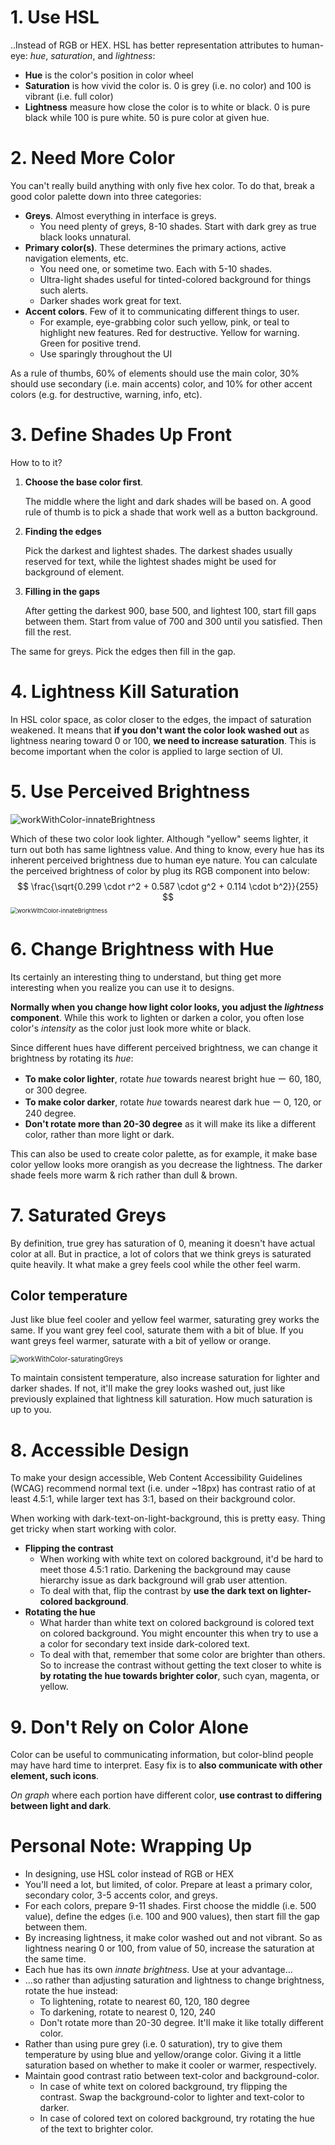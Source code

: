 # 1. Use HSL

..Instead of RGB or HEX. HSL has better representation attributes to human-eye: *hue*, *saturation*,  and *lightness*:

-   **Hue** is the color's position in color wheel
-   **Saturation** is how vivid the color is. 0 is grey (i.e. no color) and 100 is vibrant (i.e. full color)
-   **Lightness** measure how close the color is to white or black. 0 is pure black while 100 is pure white. 50 is pure color at given hue.



# 2. Need More Color

You can't really build anything with only five hex color. To do that, break a good color palette down into three categories:

-   **Greys**. Almost everything in interface is greys.
    -   You need plenty of greys, 8-10 shades. Start with dark grey as true black looks unnatural.
-   **Primary color(s)**. These determines the primary actions, active navigation elements, etc.
    -   You need one, or sometime two. Each with 5-10 shades.
    -   Ultra-light shades useful for tinted-colored background for things such alerts.
    -   Darker shades work great for text.
-   **Accent colors**. Few of it to communicating different things to user.
    -   For example, eye-grabbing color such yellow, pink, or teal to highlight new features. Red for destructive. Yellow for warning. Green for positive trend.
    -   Use sparingly throughout the UI

As a rule of thumbs, 60% of elements should use the main color, 30% should use secondary (i.e. main accents) color, and 10% for other accent colors (e.g. for destructive, warning, info, etc).



# 3. Define Shades Up Front

How to to it?

1.  **Choose the base color first**. 

    The middle where the light and dark shades will be based on. A good rule of thumb is to pick a shade that work well as a button background.

2.  **Finding the edges**

    Pick the darkest and lightest shades. The darkest shades usually reserved for text, while the lightest shades might be used for background of element.

3.  **Filling in the gaps**

    After getting the darkest 900, base 500, and lightest 100, start fill gaps between them. Start from value of 700 and 300 until you satisfied. Then fill the rest.

The same for greys. Pick the edges then fill in the gap.



# 4. Lightness Kill Saturation

In HSL color space, as color closer to the edges, the impact of saturation weakened. It means that **if you don't want the color look washed out** as lightness nearing toward 0 or 100, **we need to increase saturation**. This is become important when the color is applied to large section of UI.



# 5. Use Perceived Brightness

![workWithColor-innateBrightness](.\img\workWithColor-innateBrightness.png)

Which of these two color look lighter. Although "yellow" seems lighter, it turn out both has same lightness value. And thing to know, every hue has its inherent perceived brightness due to human eye nature. You can calculate the perceived brightness of color by plug its RGB component into below:
$$
\frac{\sqrt{0.299 \cdot r^2 + 0.587 \cdot g^2 + 0.114 \cdot b^2}}{255}
$$
<img src=".\img\workWithColor-brightnessGraph.png" alt="workWithColor-innateBrightness" style="zoom:67%;" />



# 6. Change Brightness with Hue

Its certainly an interesting thing to understand, but thing get more interesting when you realize you can use it to designs.

**Normally when you change how light color looks, you adjust the *lightness* component**. While this work to lighten or darken a color, you often lose color's *intensity* as the color just look more white or black.

Since different hues have different perceived brightness, we can change it brightness by rotating its *hue*:

-   **To make color lighter**, rotate *hue* towards nearest bright hue ー 60, 180, or 300 degree.
-   **To make color darker**, rotate *hue* towards nearest dark hue ー 0, 120, or 240 degree.
-   **Don't rotate more than 20-30 degree** as it will make its like a different color, rather than more light or dark.

This can also be used to create color palette, as for example, it make base color yellow looks more orangish as you decrease the lightness. The darker shade feels more warm & rich rather than dull & brown.



# 7. Saturated Greys

By definition, true grey has saturation of 0, meaning it doesn't have actual color at all. But in practice, a lot of colors that we think greys is saturated quite heavily. It what make a grey feels cool while the other feel warm.

## Color temperature

Just like blue feel cooler and yellow feel warmer, saturating grey works the same.  If you want grey feel cool, saturate them with a bit of blue. If you want greys feel warmer, saturate with a bit of yellow or orange.

<img src=".\img\workWithColor-saturatingGreys.jpg" alt="workWithColor-saturatingGreys" style="zoom: 80%;" />

To maintain consistent temperature, also increase saturation for lighter and darker shades. If not, it'll make the grey looks washed out, just like previously explained that lightness kill saturation. How much saturation is up to you.



# 8. Accessible Design

To make your design accessible, Web Content Accessibility Guidelines (WCAG) recommend normal text (i.e. under ~18px) has contrast ratio of at least 4.5:1, while larger text has 3:1, based on their background color.

When working with dark-text-on-light-background, this is pretty easy. Thing get tricky when start working with color.

-   **Flipping the contrast**
    -   When working with white text on colored background, it'd be hard to meet those 4.5:1 ratio. Darkening the background may cause hierarchy issue as dark background will grab user attention. 
    -   To deal with that, flip the contrast by **use the dark text on lighter-colored background**.
-   **Rotating the hue**
    -   What harder than white text on colored background is colored text on colored background. You might encounter this when try to use a a color for secondary text inside dark-colored text.
    -   To deal with that, remember that some color are brighter than others. So to increase the contrast without getting the text closer to white is **by rotating the hue towards brighter color**, such cyan, magenta, or yellow.



# 9. Don't Rely on Color Alone

Color can be useful to communicating information, but color-blind people may have hard time to interpret. Easy fix is to **also communicate with other element, such icons**. 

*On graph* where each portion have different color, **use contrast to differing between light and dark**.





# Personal Note: Wrapping Up

-   In designing, use HSL color instead of RGB or HEX
-   You'll need a lot, but limited, of color. Prepare at least a primary color, secondary color, 3-5 accents color, and greys.
-   For each colors, prepare 9-11 shades. First choose the middle (i.e. 500 value), define the edges (i.e. 100 and 900 values), then start fill the gap between them.
-   By increasing lightness, it make color washed out and not vibrant. So as lightness nearing 0 or 100, from value of 50, increase the saturation at the same time.
-   Each hue has its own *innate brightness*. Use at your advantage...
-   ...so rather than adjusting saturation and lightness to change brightness, rotate the hue instead:
    -   To lightening, rotate to nearest 60, 120, 180 degree
    -   To darkening, rotate to nearest 0, 120, 240
    -   Don't rotate more than 20-30 degree. It'll make it like totally different color.
-   Rather than using pure grey (i.e. 0 saturation), try to give them temperature by using blue and yellow/orange color. Giving it a little saturation based on whether to make it cooler or warmer, respectively.
-   Maintain good contrast ratio between text-color and background-color.
    -   In case of white text on colored background, try flipping the contrast. Swap the background-color to lighter and text-color to darker.
    -   In case of colored text on colored background, try rotating the hue of the text to brighter color.